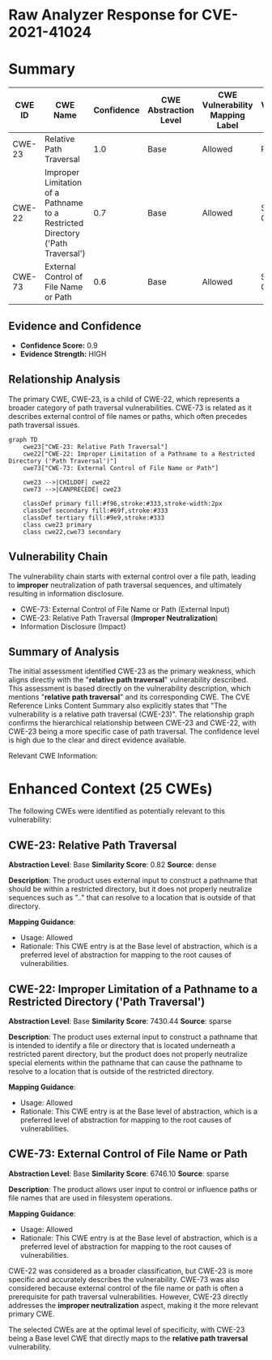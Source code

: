 # Raw Analyzer Response for CVE-2021-41024

# Summary
| CWE ID | CWE Name | Confidence | CWE Abstraction Level | CWE Vulnerability Mapping Label | CWE-Vulnerability Mapping Notes |
|---|---|---|---|---|---|
| CWE-23 | Relative Path Traversal | 1.0 | Base | Allowed | Primary CWE |
| CWE-22 | Improper Limitation of a Pathname to a Restricted Directory ('Path Traversal') | 0.7 | Base | Allowed | Secondary Candidate |
| CWE-73 | External Control of File Name or Path | 0.6 | Base | Allowed | Secondary Candidate |

## Evidence and Confidence

*   **Confidence Score:** 0.9
*   **Evidence Strength:** HIGH

## Relationship Analysis
The primary CWE, CWE-23, is a child of CWE-22, which represents a broader category of path traversal vulnerabilities. CWE-73 is related as it describes external control of file names or paths, which often precedes path traversal issues.

```mermaid
graph TD
    cwe23["CWE-23: Relative Path Traversal"]
    cwe22["CWE-22: Improper Limitation of a Pathname to a Restricted Directory ('Path Traversal')"]
    cwe73["CWE-73: External Control of File Name or Path"]

    cwe23 -->|CHILDOF| cwe22
    cwe73 -->|CANPRECEDE| cwe23
    
    classDef primary fill:#f96,stroke:#333,stroke-width:2px
    classDef secondary fill:#69f,stroke:#333
    classDef tertiary fill:#9e9,stroke:#333
    class cwe23 primary
    class cwe22,cwe73 secondary
```

## Vulnerability Chain
The vulnerability chain starts with external control over a file path, leading to **improper** neutralization of path traversal sequences, and ultimately resulting in information disclosure.
  - CWE-73: External Control of File Name or Path (External Input)
  - CWE-23: Relative Path Traversal (**Improper Neutralization**)
  - Information Disclosure (Impact)

## Summary of Analysis
The initial assessment identified CWE-23 as the primary weakness, which aligns directly with the "**relative path traversal**" vulnerability described. This assessment is based directly on the vulnerability description, which mentions "**relative path traversal**" and its corresponding CWE. The CVE Reference Links Content Summary also explicitly states that "The vulnerability is a relative path traversal (CWE-23)". The relationship graph confirms the hierarchical relationship between CWE-23 and CWE-22, with CWE-23 being a more specific case of path traversal. The confidence level is high due to the clear and direct evidence available.

Relevant CWE Information:

# Enhanced Context (25 CWEs)
The following CWEs were identified as potentially relevant to this vulnerability:

## CWE-23: Relative Path Traversal
**Abstraction Level**: Base
**Similarity Score**: 0.82
**Source**: dense

**Description**:
The product uses external input to construct a pathname that should be within a restricted directory, but it does not properly neutralize sequences such as ".." that can resolve to a location that is outside of that directory.

**Mapping Guidance**:
- Usage: Allowed
- Rationale: This CWE entry is at the Base level of abstraction, which is a preferred level of abstraction for mapping to the root causes of vulnerabilities.

## CWE-22: Improper Limitation of a Pathname to a Restricted Directory ('Path Traversal')
**Abstraction Level**: Base
**Similarity Score**: 7430.44
**Source**: sparse

**Description**:
The product uses external input to construct a pathname that is intended to identify a file or directory that is located underneath a restricted parent directory, but the product does not properly neutralize special elements within the pathname that can cause the pathname to resolve to a location that is outside of the restricted directory.

**Mapping Guidance**:
- Usage: Allowed
- Rationale: This CWE entry is at the Base level of abstraction, which is a preferred level of abstraction for mapping to the root causes of vulnerabilities.

## CWE-73: External Control of File Name or Path
**Abstraction Level**: Base
**Similarity Score**: 6746.10
**Source**: sparse

**Description**:
The product allows user input to control or influence paths or file names that are used in filesystem operations.

**Mapping Guidance**:
- Usage: Allowed
- Rationale: This CWE entry is at the Base level of abstraction, which is a preferred level of abstraction for mapping to the root causes of vulnerabilities.

CWE-22 was considered as a broader classification, but CWE-23 is more specific and accurately describes the vulnerability. CWE-73 was also considered because external control of the file name or path is often a prerequisite for path traversal vulnerabilities. However, CWE-23 directly addresses the **improper neutralization** aspect, making it the more relevant primary CWE.

The selected CWEs are at the optimal level of specificity, with CWE-23 being a Base level CWE that directly maps to the **relative path traversal** vulnerability.